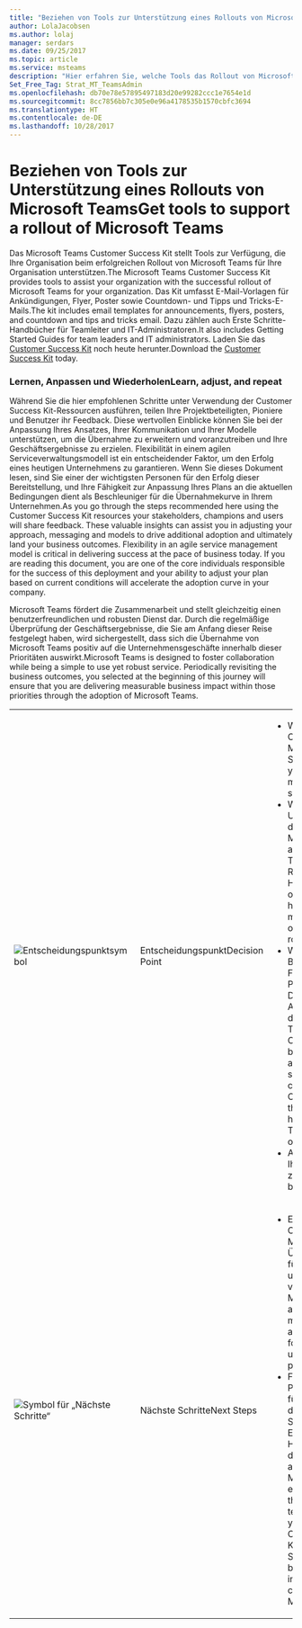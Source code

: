 ```yaml
---
title: "Beziehen von Tools zur Unterstützung eines Rollouts von Microsoft Teams | Microsoft-Support"
author: LolaJacobsen
ms.author: lolaj
manager: serdars
ms.date: 09/25/2017
ms.topic: article
ms.service: msteams
description: "Hier erfahren Sie, welche Tools das Rollout von Microsoft Teams unterstützen. Dazu zählen E-Mail-Vorlagen, Erste Schritte-Handbücher, Customer Success Kit-Ressourcen usw."
Set_Free_Tag: Strat_MT_TeamsAdmin
ms.openlocfilehash: db70e78e57895497183d20e99282ccc1e7654e1d
ms.sourcegitcommit: 8cc7856bb7c305e0e96a4178535b1570cbfc3694
ms.translationtype: HT
ms.contentlocale: de-DE
ms.lasthandoff: 10/28/2017
---
```

<a name="get-tools-to-support-a-rollout-of-microsoft-teams"></a><span data-ttu-id="8fbfa-103">Beziehen von Tools zur Unterstützung eines Rollouts von Microsoft Teams</span><span class="sxs-lookup"><span data-stu-id="8fbfa-103">Get tools to support a rollout of Microsoft Teams</span></span>
=================================================

<span data-ttu-id="8fbfa-104">Das Microsoft Teams Customer Success Kit stellt Tools zur Verfügung, die Ihre Organisation beim erfolgreichen Rollout von Microsoft Teams für Ihre Organisation unterstützen.</span><span class="sxs-lookup"><span data-stu-id="8fbfa-104">The Microsoft Teams Customer Success Kit provides tools to assist your organization with the successful rollout of Microsoft Teams for your organization.</span></span> <span data-ttu-id="8fbfa-105">Das Kit umfasst E-Mail-Vorlagen für Ankündigungen, Flyer, Poster sowie Countdown- und Tipps und Tricks-E-Mails.</span><span class="sxs-lookup"><span data-stu-id="8fbfa-105">The kit includes email templates for announcements, flyers, posters, and countdown and tips and tricks email.</span></span> <span data-ttu-id="8fbfa-106">Dazu zählen auch Erste Schritte-Handbücher für Teamleiter und IT-Administratoren.</span><span class="sxs-lookup"><span data-stu-id="8fbfa-106">It also includes Getting Started Guides for team leaders and IT administrators.</span></span> <span data-ttu-id="8fbfa-107">Laden Sie das [Customer Success Kit](https://go.microsoft.com/fwlink/?linkid=854598) noch heute herunter.</span><span class="sxs-lookup"><span data-stu-id="8fbfa-107">Download the [Customer Success Kit](https://go.microsoft.com/fwlink/?linkid=854598) today.</span></span>

### <a name="learn-adjust-and-repeat"></a><span data-ttu-id="8fbfa-108">Lernen, Anpassen und Wiederholen</span><span class="sxs-lookup"><span data-stu-id="8fbfa-108">Learn, adjust, and repeat</span></span>

<span data-ttu-id="8fbfa-p102">Während Sie die hier empfohlenen Schritte unter Verwendung der Customer Success Kit-Ressourcen ausführen, teilen Ihre Projektbeteiligten, Pioniere und Benutzer ihr Feedback. Diese wertvollen Einblicke können Sie bei der Anpassung Ihres Ansatzes, Ihrer Kommunikation und Ihrer Modelle unterstützen, um die Übernahme zu erweitern und voranzutreiben und Ihre Geschäftsergebnisse zu erzielen. Flexibilität in einem agilen Serviceverwaltungsmodell ist ein entscheidender Faktor, um den Erfolg eines heutigen Unternehmens zu garantieren. Wenn Sie dieses Dokument lesen, sind Sie einer der wichtigsten Personen für den Erfolg dieser Bereitstellung, und Ihre Fähigkeit zur Anpassung Ihres Plans an die aktuellen Bedingungen dient als Beschleuniger für die Übernahmekurve in Ihrem Unternehmen.</span><span class="sxs-lookup"><span data-stu-id="8fbfa-p102">As you go through the steps recommended here using the Customer Success Kit resources your stakeholders, champions and users will share feedback. These valuable insights can assist you in adjusting your approach, messaging and models to drive additional adoption and ultimately land your business outcomes. Flexibility in an agile service management model is critical in delivering success at the pace of business today. If you are reading this document, you are one of the core individuals responsible for the success of this deployment and your ability to adjust your plan based on current conditions will accelerate the adoption curve in your company.</span></span>

<span data-ttu-id="8fbfa-p103">Microsoft Teams fördert die Zusammenarbeit und stellt gleichzeitig einen benutzerfreundlichen und robusten Dienst dar. Durch die regelmäßige Überprüfung der Geschäftsergebnisse, die Sie am Anfang dieser Reise festgelegt haben, wird sichergestellt, dass sich die Übernahme von Microsoft Teams positiv auf die Unternehmensgeschäfte innerhalb dieser Prioritäten auswirkt.</span><span class="sxs-lookup"><span data-stu-id="8fbfa-p103">Microsoft Teams is designed to foster collaboration while being a simple to use yet robust service. Periodically revisiting the business outcomes, you selected at the beginning of this journey will ensure that you are delivering measurable business impact within those priorities through the adoption of Microsoft Teams.</span></span>

||||
|---------|---------|---------|
|![Entscheidungspunktsymbol](media/Get_tools_to_support_a_rollout_of_Microsoft_Teams_image1.png)     | <span data-ttu-id="8fbfa-116">Entscheidungspunkt</span><span class="sxs-lookup"><span data-stu-id="8fbfa-116">Decision Point</span></span>        | <ul><li><span data-ttu-id="8fbfa-117">Wie lautet Ihre Change Management-Strategie?</span><span class="sxs-lookup"><span data-stu-id="8fbfa-117">What is your change management strategy?</span></span></li><li><span data-ttu-id="8fbfa-118">Wie ist Ihr Unternehmen mit dem Change Management für andere Technologie-Rollouts verfahren?</span><span class="sxs-lookup"><span data-stu-id="8fbfa-118">How has your organization handled change management for other technology rollouts?</span></span></li><li><span data-ttu-id="8fbfa-119">Wer sind Ihre Befürworter aus der Führungsebene, Pioniere, Dienstbesitzer/IT-Administratoren, die den Erfolg von Teams in Ihrer Organisation beeinflussen?</span><span class="sxs-lookup"><span data-stu-id="8fbfa-119">Who are your executive sponsors, champions, Service Owners/IT Admins that will influence how successful Teams is in your organization?</span></span></li><li><span data-ttu-id="8fbfa-120">Aus wem setzt sich Ihre Pilotgruppe zusammen?</span><span class="sxs-lookup"><span data-stu-id="8fbfa-120">Who will be your pilot group?</span></span></li></ul>  |
|![Symbol für „Nächste Schritte“](media/Get_tools_to_support_a_rollout_of_Microsoft_Teams_image2.png)     |<span data-ttu-id="8fbfa-122">Nächste Schritte</span><span class="sxs-lookup"><span data-stu-id="8fbfa-122">Next Steps</span></span> | <ul><li><span data-ttu-id="8fbfa-123">Entwickeln Sie eine Change Management- und Übernahmestrategie für Microsoft Teams unter Verwendung von bewährten Methoden.</span><span class="sxs-lookup"><span data-stu-id="8fbfa-123">Establish a change management and adoption strategy for Microsoft Teams using the best practices.</span></span></li><li><span data-ttu-id="8fbfa-124">Führen Sie die Pioniere, Teamleiter für Ihre Strategie, das Customer Success Kit und die Erste Schritte-Handbücher ein, um das interne Team aus Pionieren für Microsoft Teams zu erstellen.</span><span class="sxs-lookup"><span data-stu-id="8fbfa-124">Introduce the champions, team leaders to your strategy, the Customer Success Kit and the Getting Started Guides to begin building the internal team of champions for Microsoft Teams.</span></span></li></ul> |


